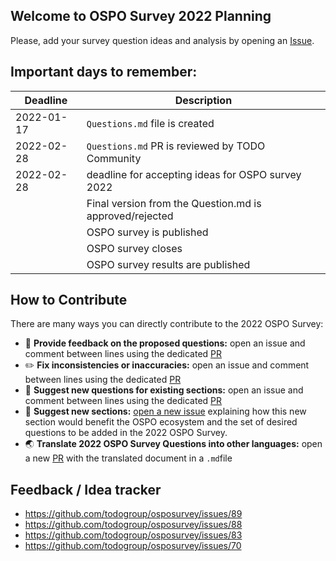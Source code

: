 ## Welcome to OSPO Survey 2022 Planning

Please, add your survey question ideas and analysis by opening an [Issue](https://github.com/todogroup/osposurvey/issues).

## Important days to remember:

| Deadline | Description |
| --- | --- |
| 2022-01-17| `Questions.md` file is created |
| 2022-02-28| `Questions.md` PR is reviewed by TODO Community |
| 2022-02-28| deadline for accepting ideas for OSPO survey 2022 |
| | Final version from the Question.md is approved/rejected |
| | OSPO survey is published |
| | OSPO survey closes |
| | OSPO survey results are published |

## How to Contribute

There are many ways you can directly contribute to the 2022 OSPO Survey:

* 💬 **Provide feedback on the proposed questions:** open an issue and comment between lines using the dedicated [PR](https://github.com/todogroup/osposurvey/pull/99)
* ✏️ **Fix inconsistencies or inaccuracies:** open an issue and comment between lines using the dedicated [PR](https://github.com/todogroup/osposurvey/pull/99)
* 🙋 **Suggest new questions for existing sections:** open an issue and comment between lines using the dedicated [PR](https://github.com/todogroup/osposurvey/pull/99)
* 🧩 **Suggest new sections:** [open a new issue](https://github.com/todogroup/osposurvey/issues) explaining how this new section would benefit the OSPO ecosystem and the set of desired questions to be added in the 2022 OSPO Survey.
* 🌏 **Translate 2022 OSPO Survey Questions into other languages:** open a new [PR](https://github.com/todogroup/osposurvey/pull/) with the translated document in a `.md`file 

## Feedback / Idea tracker


* https://github.com/todogroup/osposurvey/issues/89
* https://github.com/todogroup/osposurvey/issues/88
* https://github.com/todogroup/osposurvey/issues/83
* https://github.com/todogroup/osposurvey/issues/70
